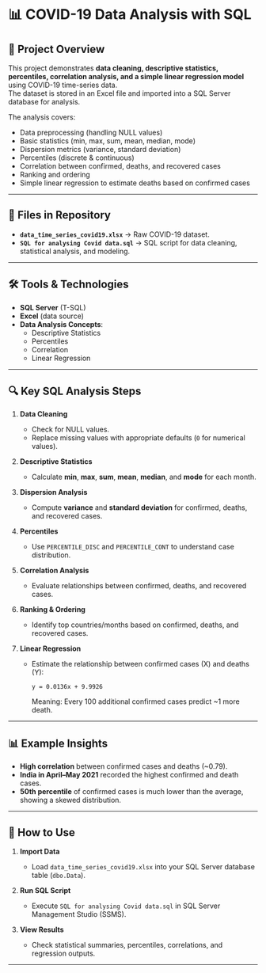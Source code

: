 # 📊 COVID-19 Data Analysis with SQL

## 📌 Project Overview
This project demonstrates **data cleaning, descriptive statistics, percentiles, correlation analysis, and a simple linear regression model** using COVID-19 time-series data.  
The dataset is stored in an Excel file and imported into a SQL Server database for analysis.

The analysis covers:
- Data preprocessing (handling NULL values)
- Basic statistics (min, max, sum, mean, median, mode)
- Dispersion metrics (variance, standard deviation)
- Percentiles (discrete & continuous)
- Correlation between confirmed, deaths, and recovered cases
- Ranking and ordering
- Simple linear regression to estimate deaths based on confirmed cases

---

## 📂 Files in Repository
- **`data_time_series_covid19.xlsx`** → Raw COVID-19 dataset.
- **`SQL for analysing Covid data.sql`** → SQL script for data cleaning, statistical analysis, and modeling.

---

## 🛠️ Tools & Technologies
- **SQL Server** (T-SQL)
- **Excel** (data source)
- **Data Analysis Concepts**:  
  - Descriptive Statistics  
  - Percentiles  
  - Correlation  
  - Linear Regression

---

## 🔍 Key SQL Analysis Steps
1. **Data Cleaning**
   - Check for NULL values.
   - Replace missing values with appropriate defaults (`0` for numerical values).

2. **Descriptive Statistics**
   - Calculate **min**, **max**, **sum**, **mean**, **median**, and **mode** for each month.

3. **Dispersion Analysis**
   - Compute **variance** and **standard deviation** for confirmed, deaths, and recovered cases.

4. **Percentiles**
   - Use `PERCENTILE_DISC` and `PERCENTILE_CONT` to understand case distribution.

5. **Correlation Analysis**
   - Evaluate relationships between confirmed, deaths, and recovered cases.

6. **Ranking & Ordering**
   - Identify top countries/months based on confirmed, deaths, and recovered cases.

7. **Linear Regression**
   - Estimate the relationship between confirmed cases (X) and deaths (Y):
     ```
     y = 0.0136x + 9.9926
     ```
     Meaning: Every 100 additional confirmed cases predict ~1 more death.

---

## 📊 Example Insights
- **High correlation** between confirmed cases and deaths (~0.79).
- **India in April–May 2021** recorded the highest confirmed and death cases.
- **50th percentile** of confirmed cases is much lower than the average, showing a skewed distribution.

---

## 🚀 How to Use
1. **Import Data**  
   - Load `data_time_series_covid19.xlsx` into your SQL Server database table (`dbo.Data`).

2. **Run SQL Script**  
   - Execute `SQL for analysing Covid data.sql` in SQL Server Management Studio (SSMS).

3. **View Results**  
   - Check statistical summaries, percentiles, correlations, and regression outputs.

---


